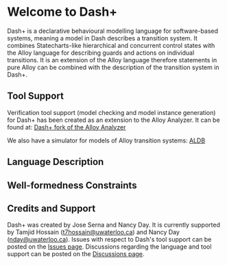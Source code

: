 # Welcome to Dash+

Dash+ is a declarative behavioural modelling language for software-based systems, meaning a model in Dash describes a transition system.  It combines Statecharts-like hierarchical and concurrent control states with the Alloy language for describing guards and actions on individual transitions.  It is an extension of the Alloy language therefore statements in pure Alloy can be combined with the description of the transition system in Dash+.

## Tool Support

Verification tool support (model checking and model instance generation) for Dash+ has been created as an extension to the Alloy Analyzer.  It can be found at: [Dash+ fork of the Alloy Analyzer](https://github.com/WatForm/org.alloytools.alloy)

We also have a simulator for models of Alloy transition systems:
[ALDB](https://github.com/WatForm/aldb)

## Language Description

## Well-formedness Constraints

## Credits and Support

Dash+ was created by Jose Serna and Nancy Day.  It is currently supported by Tamjid Hossain (t7hossain@uwaterloo.ca) and Nancy Day (nday@uwaterloo.ca). Issues with respect to Dash's tool support can be posted on the [Issues page](https://github.com/WatForm/org.alloytools.alloy/issues).  Discussions regarding the language and tool support can be posted on the [Discussions page](https://github.com/WatForm/org.alloytools.alloy/discussions).

